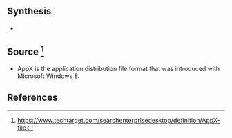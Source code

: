 ## Synthesis
- 
## Source [^1]
- AppX is the application distribution file format that was introduced with Microsoft Windows 8.
## References

[^1]: https://www.techtarget.com/searchenterprisedesktop/definition/AppX-file